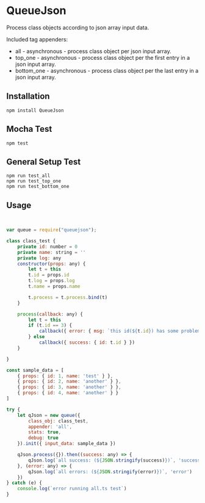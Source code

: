 # QueueJson

Process class objects according to json array input data.

Included tag appenders:

* all - asynchronous - process class object per json input array.
* top_one - asynchronous - process class object per the first entry in a json input array.
* bottom_one - asynchronous - process class object per the last entry in a json input array.

Installation
---------
```
npm install QueueJson 
```

Mocha Test
---------
```
npm test
```

General Setup Test
---------
```
npm run test_all
npm run test_top_one
npm run test_bottom_one

```

Usage
---------
```js


var queue = require("queuejson");

class class_test {
    private id: number = 0
    private name: string = ''
    private log: any
    constructor(props: any) {
        let t = this
        t.id = props.id
        t.log = props.log
        t.name = props.name

        t.process = t.process.bind(t)
    }

    process(callback: any) {
        let t = this
        if (t.id == 3) {
            callback({ error: { msg: `this id(${t.id}) has some problem` } })
        } else
            callback({ success: { id: t.id } })
    }

}

const sample_data = [
    { props: { id: 1, name: 'test' } },
    { props: { id: 2, name: 'another' } },
    { props: { id: 3, name: 'another' } },
    { props: { id: 4, name: 'another' } }
]

try {
    let qJson = new queue({
        class_obj: class_test,
        appender: 'all',
        stats: true,
        debug: true
    }).init({ input_data: sample_data })

    qJson.process({}).then((success: any) => {
        qJson.log(`all success: (${JSON.stringify(success)})`, 'success')
    }, (error: any) => {
        qJson.log(`all errors: (${JSON.stringify(error)})`, 'error')
    })
} catch (e) {
    console.log(`error running all.ts test`)
}



```

